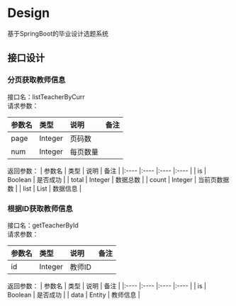 # Design
基于SpringBoot的毕业设计选题系统

## 接口设计

### 分页获取教师信息
接口名：listTeacherByCurr  
请求参数：  

| 参数名 | 类型 | 说明 | 备注 |
|:---- |:---- |:---- |:---- |
| page | Integer | 页码数 |
| num | Integer | 每页数量 |
返回参数：
| 参数名 | 类型 | 说明 | 备注 |
|:---- |:---- |:---- |:---- |
| is | Boolean | 是否成功 |
| total | Integer | 数据总数 |
| count | Integer | 当前页数据数 |
| list | List | 数据信息 |

### 根据ID获取教师信息
接口名：getTeacherById  
请求参数：  

| 参数名 | 类型 | 说明 | 备注 |
|:---- |:---- |:---- |:---- |
| id | Integer | 教师ID |
返回参数：
| 参数名 | 类型 | 说明 | 备注 |
|:---- |:---- |:---- |:---- |
| is | Boolean | 是否成功 |
| data | Entity | 教师信息 |